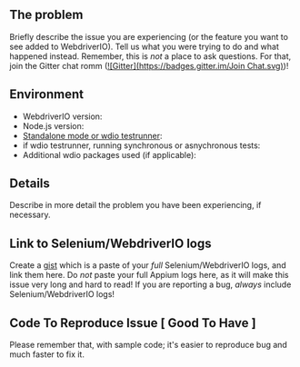 ## The problem

Briefly describe the issue you are experiencing (or the feature you want to see added to WebdriverIO). Tell us what you were trying to do and what happened instead. Remember, this is _not_ a place to ask questions. For that, join the Gitter chat romm ([![Gitter](https://badges.gitter.im/Join Chat.svg)](https://gitter.im/webdriverio/webdriverio?utm_source=badge&utm_medium=badge&utm_campaign=pr-badge&utm_content=badge))!

## Environment

* WebdriverIO version:
* Node.js version:
* [Standalone mode or wdio testrunner](http://webdriver.io/guide/getstarted/modes.html):
* if wdio testrunner, running synchronous or asnychronous tests:
* Additional wdio packages used (if applicable):

## Details

Describe in more detail the problem you have been experiencing, if necessary.

## Link to Selenium/WebdriverIO logs

Create a [gist](https://gist.github.com) which is a paste of your _full_ Selenium/WebdriverIO logs, and link them here. Do _not_ paste your full Appium logs here, as it will make this issue very long and hard to read! If you are reporting a bug, _always_ include Selenium/WebdriverIO logs!

## Code To Reproduce Issue [ Good To Have ]

Please remember that, with sample code; it's easier to reproduce bug and much faster to fix it.
